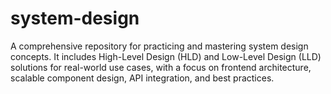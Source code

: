 # system-design
A comprehensive repository for practicing and mastering system design concepts. It includes High-Level Design (HLD) and Low-Level Design (LLD) solutions for real-world use cases, with a focus on frontend architecture, scalable component design, API integration, and best practices.
